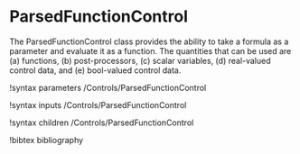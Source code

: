 # ParsedFunctionControl

The ParsedFunctionControl class provides the ability to take a formula as a parameter and evaluate
it as a function.  The quantities that can be used are (a) functions, (b) post-processors, (c) scalar
variables, (d) real-valued control data, and (e) bool-valued control data.

!syntax parameters /Controls/ParsedFunctionControl

!syntax inputs /Controls/ParsedFunctionControl

!syntax children /Controls/ParsedFunctionControl

!bibtex bibliography
